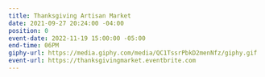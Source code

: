```yaml
---
title: Thanksgiving Artisan Market
date: 2021-09-27 20:24:00 -04:00
position: 0
event-date: 2022-11-19 15:00:00 -05:00
end-time: 06PM
giphy-url: https://media.giphy.com/media/QC1TssrPbkD2menNfz/giphy.gif
event-url: https://thanksgivingmarket.eventbrite.com
---
```


